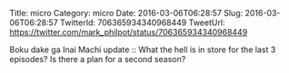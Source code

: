 Title: micro
Category: micro
Date: 2016-03-06T06:28:57
Slug: 2016-03-06T06:28:57
TwitterId: 706365934340968449
TweetUrl: https://twitter.com/mark_philpot/status/706365934340968449

Boku dake ga Inai Machi update :: What the hell is in store for the last 3 episodes? Is there a plan for a second season?